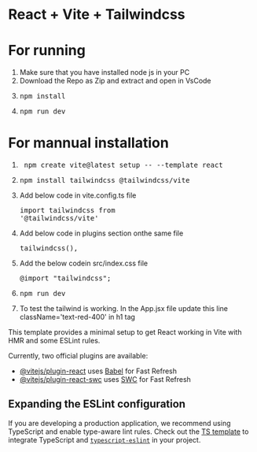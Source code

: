 # React + Vite + Tailwindcss

# For running 
1) Make sure that you have installed node js in your PC
2) Download the Repo as Zip and extract and open in VsCode
3) <pre>npm install</pre>
4) <pre>npm run dev</pre>

# For mannual installation

1) <pre> npm create vite@latest setup -- --template react </pre>
2) <pre>npm install tailwindcss @tailwindcss/vite</pre>
3) Add below code in vite.config.ts file <pre>import tailwindcss from '@tailwindcss/vite' </pre> 
4) Add below code in plugins section onthe same file  <pre> tailwindcss(),</pre> 
5) Add the below codein src/index.css file <pre>@import "tailwindcss"; </pre>
6) <pre>npm run dev</pre>
7) To test the tailwind is working. In the App.jsx file update this line  className='text-red-400' in h1 tag

This template provides a minimal setup to get React working in Vite with HMR and some ESLint rules.

Currently, two official plugins are available:

- [@vitejs/plugin-react](https://github.com/vitejs/vite-plugin-react/blob/main/packages/plugin-react/README.md) uses [Babel](https://babeljs.io/) for Fast Refresh
- [@vitejs/plugin-react-swc](https://github.com/vitejs/vite-plugin-react-swc) uses [SWC](https://swc.rs/) for Fast Refresh

## Expanding the ESLint configuration

If you are developing a production application, we recommend using TypeScript and enable type-aware lint rules. Check out the [TS template](https://github.com/vitejs/vite/tree/main/packages/create-vite/template-react-ts) to integrate TypeScript and [`typescript-eslint`](https://typescript-eslint.io) in your project.

